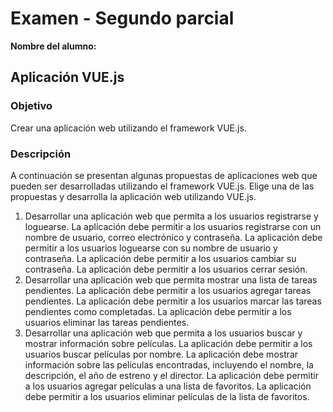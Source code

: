 # Examen - Segundo parcial

**Nombre del alumno:** 

## Aplicación VUE.js

### Objetivo

Crear una aplicación web utilizando el framework VUE.js.

### Descripción

A continuación se presentan algunas propuestas de aplicaciones web que pueden ser desarrolladas utilizando el framework VUE.js. Elige una de las propuestas y desarrolla la aplicación web utilizando VUE.js.

1. Desarrollar una aplicación web que permita a los usuarios registrarse y loguearse. La aplicación debe permitir a los usuarios registrarse con un nombre de usuario, correo electrónico y contraseña. La aplicación debe permitir a los usuarios loguearse con su nombre de usuario y contraseña. La aplicación debe permitir a los usuarios cambiar su contraseña. La aplicación debe permitir a los usuarios cerrar sesión.
2. Desarrollar una aplicación web que permita mostrar una lista de tareas pendientes. La aplicación debe permitir a los usuarios agregar tareas pendientes. La aplicación debe permitir a los usuarios marcar las tareas pendientes como completadas. La aplicación debe permitir a los usuarios eliminar las tareas pendientes.
3. Desarrollar una aplicación web que permita a los usuarios buscar y mostrar información sobre películas. La aplicación debe permitir a los usuarios buscar películas por nombre. La aplicación debe mostrar información sobre las películas encontradas, incluyendo el nombre, la descripción, el año de estreno y el director. La aplicación debe permitir a los usuarios agregar películas a una lista de favoritos. La aplicación debe permitir a los usuarios eliminar películas de la lista de favoritos.

